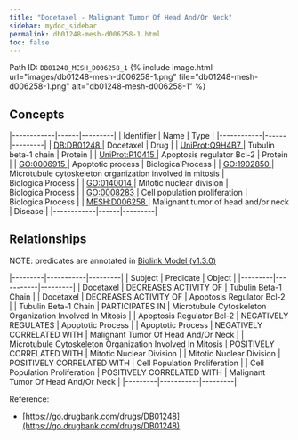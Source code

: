 ```yaml
---
title: "Docetaxel - Malignant Tumor Of Head And/Or Neck"
sidebar: mydoc_sidebar
permalink: db01248-mesh-d006258-1.html
toc: false 
---
```



Path ID: `DB01248_MESH_D006258_1`
{% include image.html url="images/db01248-mesh-d006258-1.png" file="db01248-mesh-d006258-1.png" alt="db01248-mesh-d006258-1" %}

## Concepts

|------------|------|---------|
| Identifier | Name | Type    |
|------------|------|---------|
| <a href="https://identifiers.org/DB:DB01248">DB:DB01248 </a> | Docetaxel | Drug |
| <a href="https://identifiers.org/UniProt:Q9H4B7">UniProt:Q9H4B7 </a> | Tubulin beta-1 chain | Protein |
| <a href="https://identifiers.org/UniProt:P10415">UniProt:P10415 </a> | Apoptosis regulator Bcl-2 | Protein |
| <a href="https://identifiers.org/GO:0006915">GO:0006915 </a> | Apoptotic process | BiologicalProcess |
| <a href="https://identifiers.org/GO:1902850">GO:1902850 </a> | Microtubule cytoskeleton organization involved in mitosis | BiologicalProcess |
| <a href="https://identifiers.org/GO:0140014">GO:0140014 </a> | Mitotic nuclear division | BiologicalProcess |
| <a href="https://identifiers.org/GO:0008283">GO:0008283 </a> | Cell population proliferation | BiologicalProcess |
| <a href="https://identifiers.org/MESH:D006258">MESH:D006258 </a> | Malignant tumor of head and/or neck | Disease |
|------------|------|---------|

## Relationships


NOTE: predicates are annotated in <a href="https://github.com/biolink/biolink-model/releases/tag/v1.3.0">Biolink Model (v1.3.0)</a>

|---------|-----------|---------|
| Subject | Predicate | Object  |
|---------|-----------|---------|
| Docetaxel | DECREASES ACTIVITY OF | Tubulin Beta-1 Chain |
| Docetaxel | DECREASES ACTIVITY OF | Apoptosis Regulator Bcl-2 |
| Tubulin Beta-1 Chain | PARTICIPATES IN | Microtubule Cytoskeleton Organization Involved In Mitosis |
| Apoptosis Regulator Bcl-2 | NEGATIVELY REGULATES | Apoptotic Process |
| Apoptotic Process | NEGATIVELY CORRELATED WITH | Malignant Tumor Of Head And/Or Neck |
| Microtubule Cytoskeleton Organization Involved In Mitosis | POSITIVELY CORRELATED WITH | Mitotic Nuclear Division |
| Mitotic Nuclear Division | POSITIVELY CORRELATED WITH | Cell Population Proliferation |
| Cell Population Proliferation | POSITIVELY CORRELATED WITH | Malignant Tumor Of Head And/Or Neck |
|---------|-----------|---------|

Reference: 
  - [https://go.drugbank.com/drugs/DB01248](https://go.drugbank.com/drugs/DB01248)

